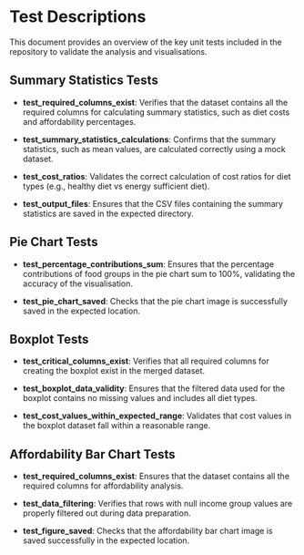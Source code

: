 # Test Descriptions

This document provides an overview of the key unit tests included in the repository to validate the analysis and visualisations.

## Summary Statistics Tests

- **test_required_columns_exist**:
  Verifies that the dataset contains all the required columns for calculating summary statistics, such as diet costs and affordability percentages.

- **test_summary_statistics_calculations**:
  Confirms that the summary statistics, such as mean values, are calculated correctly using a mock dataset.

- **test_cost_ratios**:
  Validates the correct calculation of cost ratios for diet types (e.g., healthy diet vs energy sufficient diet).

- **test_output_files**:
  Ensures that the CSV files containing the summary statistics are saved in the expected directory.

## Pie Chart Tests

- **test_percentage_contributions_sum**:
  Ensures that the percentage contributions of food groups in the pie chart sum to 100%, validating the accuracy of the visualisation.

- **test_pie_chart_saved**:
  Checks that the pie chart image is successfully saved in the expected location.

## Boxplot Tests

- **test_critical_columns_exist**:
  Verifies that all required columns for creating the boxplot exist in the merged dataset.

- **test_boxplot_data_validity**:
  Ensures that the filtered data used for the boxplot contains no missing values and includes all diet types.

- **test_cost_values_within_expected_range**:
  Validates that cost values in the boxplot dataset fall within a reasonable range.

## Affordability Bar Chart Tests

- **test_required_columns_exist**:
  Ensures that the dataset contains all the required columns for affordability analysis.

- **test_data_filtering**:
  Verifies that rows with null income group values are properly filtered out during data preparation.
  
- **test_figure_saved**:
  Checks that the affordability bar chart image is saved successfully in the expected location.
